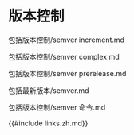 # 版本控制

包括版本控制/semver increment.md

包括版本控制/semver complex.md

包括版本控制/semver prerelease.md

包括最新版本/semver.md

包括版本控制/semver 命令.md

{{#include links.zh.md}}
